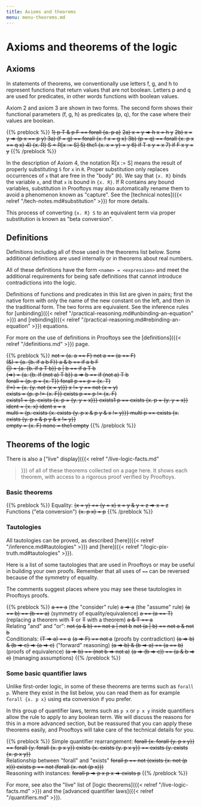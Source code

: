 ```yaml
---
title: Axioms and theorems
menu: menu-theorems.md
---
```


# Axioms and theorems of the logic

## Axioms

In statements of theorems, we conventionally use letters f, g, and h
to represent functions that return values that are not boolean.
Letters p and q are used for predicates, in other words functions
with boolean values.

Axiom 2 and axiom 3 are shown in two forms.  The second form shows
their functional parameters (f, g, h) as predicates (p, q), for
the case where their values are boolean.

{{% preblock %}}
<s>1) p T & p F == forall {a. p a}</s>
<s>2a) x = y => h x = h y</s>
~~2b) x = y => (p x == p y)
3a) (f = g) == forall {x. f x = g x}
3b) (p = q) == forall {x. p x == q x}
4) {x. R} S = R[x := S]
5) the1 {x. x = y} = y
6) if T x y = x
7) if F x y = y~~
{{% /preblock %}}

In the description of Axiom 4, the notation R[x := S] means the result
of properly substituting `S` for `x` in `R`.  Proper substitution only
replaces occurrences of `x` that are free in the "body" (`R`).  We say
that `{x. R}` binds the variable `x`, and that `x` is bound in
`{x. R}`.  If R contains any bound variables, substitution in
Prooftoys may also automatically rename them to avoid a phenomenon
known as "capture".  See the [technical notes]({{< relref
"/tech-notes.md#substitution" >}}) for more details.

This process of converting `{x. R} S` to an equivalent term via proper
substitution is known as "beta conversion".


## Definitions

Definitions including all of those used in the theorems list below.
Some additional definitions are used internally or in theorems
about real numbers.

All of these definitions have the form `<name> = <expression>` and meet the
additional requirements for being safe definitions that cannot introduce
contradictions into the logic.

Definitions of functions and predicates in this list are given in
pairs; first the native form with only the name of the new constant on
the left, and then in the traditional form.  The two forms are
equivalent.  See the inference rules for [unbinding]({{< relref
"/practical-reasoning.md#unbinding-an-equation" >}}) and [rebinding]({{<
relref "/practical-reasoning.md#rebinding-an-equation" >}}) equations.

For more on the use of definitions in Prooftoys see the
[definitions]({{< relref "/definitions.md" >}}) page.

{{% preblock %}}
~~not = {a. a == F}
not a == (a == F)~~\
~~(&) = {a. {b. if a b F}}
a & b == if a b F~~\
~~(|) = {a. {b. if a T b}}
a | b == if a T b~~\
~~(=>) = {a. {b. if (not a) T b}}
a => b == if (not a) T b~~\
~~forall = {p. p = {x. T}}
forall p == p = {x. T}~~\
~~(!=) = {x. {y. not (x = y)}}
x != y == not (x = y)~~\
~~exists = {p. p != {x. F}}
exists p == p != {x. F}~~\
~~exists1 = {p. exists {x. p = {y. y = x}}}
exists1 p == exists {x. p = {y. y = x}}~~\
~~ident = {x. x}
ident x = x~~\
~~multi = {p. exists {x. exists {y. p x & p y & x != y}}}
multi p == exists {x. exists {y. p x & p y & x != y}}~~\
~~empty = {x. F}
none = the1 empty~~
{{% /preblock %}}

## Theorems of the logic

There is also a ["live" display]({{< relref "/live-logic-facts.md"
>}}) of all of these theorems collected on a page here.  It shows each
theorem, with access to a rigorous proof verified by Prooftoys.

### Basic theorems

{{% preblock %}}
Equality:
~~(x = y) == (y = x)
x = y & y = z => x = z~~\
Functions ("eta conversion")
~~{x. p x} = p~~
{{% /preblock %}}

### Tautologies

All tautologies can be proved, as described
[here]({{< relref "/inference.md#tautologies" >}}) and
[here]({{< relref "/logic-pix-truth.md#tautologies" >}}).

Here is a list of some tautologies that are used in Prooftoys or may
be useful in building your own proofs.  Remember that all uses of `==`
can be reversed because of the symmetry of equality.

The comments suggest places where you may see these tautologies in
Prooftoys proofs.

{{% preblock %}}
~~a == a~~ (the "consider" rule)
~~a => a~~ (the "assume" rule)
~~(a == b) == (b == a)~~ (symmetry of equality/equivalence)
~~a == (a == T)~~ (replacing a theorem with ~~T~~ or ~~T~~ with a theorem)
~~a & T == a~~\
Relating "and" and "or":
~~not (a & b) == not a | not b~~
~~not (a | b) == not a & not b~~\
Conditionals:
~~(T => a) == a~~
~~(a => F) == not a~~ (proofs by contradiction)
~~(a => b) & (b => c) => (a => c)~~ ("forward" reasoning)
~~(a => b) & (b => a) == (a == b)~~ (proofs of equivalence)
~~(a => b) == (not b => not a)~~
~~(a => (b => c)) == (a & b => c)~~ (managing assumptions)
{{% /preblock %}}

### Some basic quantifier laws

Unlike first-order logic, in some of these theorems
are terms such as `forall p`.  Where they
exist in the list below, you can read them as for example
`forall {x. p x}` using eta conversion if you prefer.

In this group of quantifier laws, terms such as `p x` or `p x y`
inside quantifiers allow the rule to apply to any boolean term.  We
will discuss the reasons for this in a more advanced section, but be
reassured that you can apply these theorems easily, and Prooftoys will
take care of the technical details for you.

{{% preblock %}}
Simple quantifier rearrangement:
~~forall {x. forall {y. p x y}} == forall {y. forall {x. p x y}}
exists {x. exists {y. p x y}} == exists {y. exists {x. p x y}}~~\
Relationship between "forall" and "exists"
~~forall p == not (exists {x. not (p x)})
exists p == not (forall {x. not (p x)})~~\
Reasoning with instances:
~~forall p => p x
p x => exists p~~
{{% /preblock %}}

For more, see also the "live" list of [logic theorems]({{< relref "/live-logic-facts.md" >}}) and the [advanced quantifier laws]({{< relref "/quantifiers.md" >}}).

